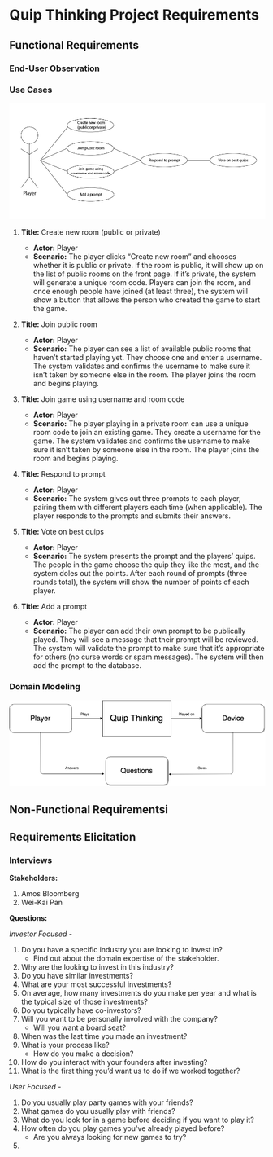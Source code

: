 # Quip Thinking Project Requirements

## Functional Requirements

### End-User Observation

### Use Cases
![Use Case Diagram](use-case-diagram.png)
1. **Title:** Create new room (public or private)
    - **Actor:** Player
    - **Scenario:** The player clicks “Create new room” and chooses whether it is public or private. If the room is public, it will show up on the list of public rooms on the front page. If it’s private, the system will generate a unique room code. Players can join the room, and once enough people have joined (at least three), the system will show a button that allows the person who created the game to start the game.

2. **Title:** Join public room
    - **Actor:** Player
    - **Scenario:** The player can see a list of available public rooms that haven’t started playing yet. They choose one and enter a username. The system validates and confirms the username to make sure it isn’t taken by someone else in the room. The player joins the room and begins playing.

3. **Title:** Join game using username and room code
    - **Actor:** Player
    - **Scenario:** The player playing in a private room can use a unique room code to join an existing game. They create a username for the game. The system validates and confirms the username to make sure it isn’t taken by someone else in the room. The player joins the room and begins playing.

4. **Title:** Respond to prompt
    - **Actor:** Player
    - **Scenario:** The system gives out three prompts to each player, pairing them with different players each time (when applicable). The player responds to the prompts and submits their answers.

5. **Title:** Vote on best quips
    - **Actor:** Player
    - **Scenario:** The system presents the prompt and the players’ quips. The people in the game choose the quip they like the most, and the system doles out the points. After each round of prompts (three rounds total), the system will show the number of points of each player.

6. **Title:** Add a prompt
    - **Actor:** Player
    - **Scenario:** The player can add their own prompt to be publically played. They will see a message that their prompt will be reviewed. The system will validate the prompt to make sure that it’s appropriate for others (no curse words or spam messages). The system will then add the prompt to the database.

### Domain Modeling
![Domain Model](domain-model.png)

## Non-Functional Requirementsi

## Requirements Elicitation

### Interviews

**Stakeholders:**
1. Amos Bloomberg
2. Wei-Kai Pan

**Questions:**

*Investor Focused -*

1. Do you have a specific industry you are looking to invest in?
    - Find out about the domain expertise of the stakeholder.
2. Why are the looking to invest in this industry?
3. Do you have similar investments?
4. What are your most successful investments? 
5. On average, how many investments do you make per year and what is the typical size of those investments?
6. Do you typically have co-investors?
7. Will you want to be personally involved with the company?
    - Will you want a board seat?
8. When was the last time you made an investment?
9. What is your process like?
    - How do you make a decision?
10. How do you interact with your founders after investing?
11. What is the first thing you’d want us to do if we worked together?

*User Focused -*

1. Do you usually play party games with your friends?
2. What games do you usually play with friends?
3. What do you look for in a game before deciding if you want to play it?
4. How often do you play games you've already played before?
    - Are you always looking for new games to try?
5. 